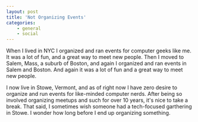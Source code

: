 ```yaml
---
layout: post
title: 'Not Organizing Events'
categories:
    - general
    - social
---
```

When I lived in NYC I organized and ran events for computer geeks like me. It was a lot of fun, and a great way to meet new people. Then I moved to Salem, Mass, a suburb of Boston, and again I organized and ran events in Salem and Boston. And again it was a lot of fun and a great way to meet new people.

I now live in Stowe, Vermont, and as of right now I have zero desire to organize and run events for like-minded computer nerds. After being so involved organizing meetups and such for over 10 years, it's nice to take a break. That said, I sometimes wish someone had a tech-focused garthering in Stowe. I wonder how long before I end up organizing something.
